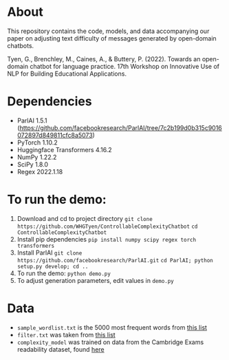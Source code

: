 # About
This repository contains the code, models, and data accompanying our paper on adjusting text difficulty of messages generated by open-domain chatbots.

Tyen, G., Brenchley, M., Caines, A., & Buttery, P. (2022). Towards an open-domain chatbot for language practice. 17th Workshop on Innovative Use of NLP for Building Educational Applications.

# Dependencies
* ParlAI 1.5.1 (https://github.com/facebookresearch/ParlAI/tree/7c2b199d0b315c9016072897d849811cfc8a5073)
* PyTorch 1.10.2
* Huggingface Transformers 4.16.2
* NumPy 1.22.2
* SciPy 1.8.0
* Regex 2022.1.18

# To run the demo:
1. Download and cd to project directory
   `git clone https://github.com/WHGTyen/ControllableComplexityChatbot`
   `cd ControllableComplexityChatbot`
2. Install pip dependencies
   `pip install numpy scipy regex torch transformers`
3. Install ParlAI
   `git clone https://github.com/facebookresearch/ParlAI.git`
   `cd ParlAI; python setup.py develop; cd ..`
4. To run the demo:
   `python demo.py`
5. To adjust generation parameters, edit values in `demo.py`
   
# Data
* `sample_wordlist.txt` is the 5000 most frequent words from [this list](https://github.com/first20hours/google-10000-english/blob/d0736d492489198e4f9d650c7ab4143bc14c1e9e/google-10000-english-no-swears.txt)
* `filter.txt` was taken from [this list](https://github.com/dwyl/english-words/blob/22d7c41119076750a96fca2acd664ed994cc0a75/words_alpha.txt)
* `complexity_model` was trained on data from the Cambridge Exams readability dataset, found [here](https://ilexir.co.uk/datasets/index.html)
